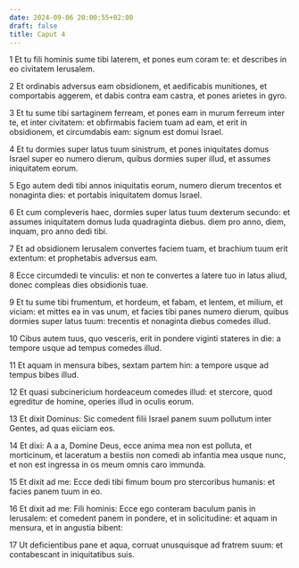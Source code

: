 ```yaml
---
date: 2024-09-06 20:00:55+02:00
draft: false
title: Caput 4
---
```





1 Et tu fili hominis sume tibi laterem, et pones eum coram te: et describes in eo civitatem Ierusalem.

2 Et ordinabis adversus eam obsidionem, et aedificabis munitiones, et comportabis aggerem, et dabis contra eam castra, et pones arietes in gyro.

3 Et tu sume tibi sartaginem ferream, et pones eam in murum ferreum inter te, et inter civitatem: et obfirmabis faciem tuam ad eam, et erit in obsidionem, et circumdabis eam: signum est domui Israel.

4 Et tu dormies super latus tuum sinistrum, et pones iniquitates domus Israel super eo numero dierum, quibus dormies super illud, et assumes iniquitatem eorum.

5 Ego autem dedi tibi annos iniquitatis eorum, numero dierum trecentos et nonaginta dies: et portabis iniquitatem domus Israel.

6 Et cum compleveris haec, dormies super latus tuum dexterum secundo: et assumes iniquitatem domus Iuda quadraginta diebus. diem pro anno, diem, inquam, pro anno dedi tibi.

7 Et ad obsidionem Ierusalem convertes faciem tuam, et brachium tuum erit extentum: et prophetabis adversus eam.

8 Ecce circumdedi te vinculis: et non te convertes a latere tuo in latus aliud, donec compleas dies obsidionis tuae.

9 Et tu sume tibi frumentum, et hordeum, et fabam, et lentem, et milium, et viciam: et mittes ea in vas unum, et facies tibi panes numero dierum, quibus dormies super latus tuum: trecentis et nonaginta diebus comedes illud.

10 Cibus autem tuus, quo vesceris, erit in pondere viginti stateres in die: a tempore usque ad tempus comedes illud.

11 Et aquam in mensura bibes, sextam partem hin: a tempore usque ad tempus bibes illud.

12 Et quasi subcinericium hordeaceum comedes illud: et stercore, quod egreditur de homine, operies illud in oculis eorum.

13 Et dixit Dominus: Sic comedent filii Israel panem suum pollutum inter Gentes, ad quas eiiciam eos.

14 Et dixi: A a a, Domine Deus, ecce anima mea non est polluta, et morticinum, et laceratum a bestiis non comedi ab infantia mea usque nunc, et non est ingressa in os meum omnis caro immunda.

15 Et dixit ad me: Ecce dedi tibi fimum boum pro stercoribus humanis: et facies panem tuum in eo.

16 Et dixit ad me: Fili hominis: Ecce ego conteram baculum panis in Ierusalem: et comedent panem in pondere, et in solicitudine: et aquam in mensura, et in angustia bibent:

17 Ut deficientibus pane et aqua, corruat unusquisque ad fratrem suum: et contabescant in iniquitatibus suis.

